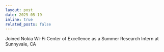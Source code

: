 ```yaml
---
layout: post
date: 2025-05-19
inline: true
related_posts: false
---
```


Joined Nokia Wi-Fi Center of Excellence as a Summer Research Intern at Sunnyvale, CA
